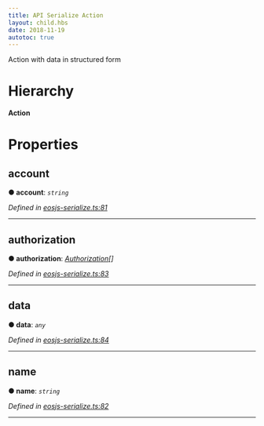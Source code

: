 ```yaml
---
title: API Serialize Action 
layout: child.hbs
date: 2018-11-19
autotoc: true
---
```


Action with data in structured form

# Hierarchy

**Action**

# Properties

<a id="account"></a>

##  account

**● account**: *`string`*

*Defined in [eosjs-serialize.ts:81](https://github.com/EOSIO/eosjs/blob/e5ca122/src/eosjs-serialize.ts#L81)*

___
<a id="authorization"></a>

##  authorization

**● authorization**: *[Authorization](serialize.authorization.md)[]*

*Defined in [eosjs-serialize.ts:83](https://github.com/EOSIO/eosjs/blob/e5ca122/src/eosjs-serialize.ts#L83)*

___
<a id="data"></a>

##  data

**● data**: *`any`*

*Defined in [eosjs-serialize.ts:84](https://github.com/EOSIO/eosjs/blob/e5ca122/src/eosjs-serialize.ts#L84)*

___
<a id="name"></a>

##  name

**● name**: *`string`*

*Defined in [eosjs-serialize.ts:82](https://github.com/EOSIO/eosjs/blob/e5ca122/src/eosjs-serialize.ts#L82)*

___
